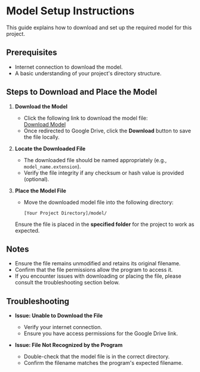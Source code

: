 # Model Setup Instructions

This guide explains how to download and set up the required model for this project.  

## Prerequisites  

- Internet connection to download the model.  
- A basic understanding of your project's directory structure.  

## Steps to Download and Place the Model  

1. **Download the Model**  
   - Click the following link to download the model file:  
     [Download Model](https://drive.google.com/file/d/1FMc3VgxUOLFTTyOssKnuA0svQq2tZtJ4/view)  
   - Once redirected to Google Drive, click the **Download** button to save the file locally.

2. **Locate the Downloaded File**  
   - The downloaded file should be named appropriately (e.g., `model_name.extension`).  
   - Verify the file integrity if any checksum or hash value is provided (optional).

3. **Place the Model File**  
   - Move the downloaded model file into the following directory:  
     ```
     [Your Project Directory]/model/
     ```  

   Ensure the file is placed in the **specified folder** for the project to work as expected.

## Notes  

- Ensure the file remains unmodified and retains its original filename.  
- Confirm that the file permissions allow the program to access it.  
- If you encounter issues with downloading or placing the file, please consult the troubleshooting section below.  

## Troubleshooting  

- **Issue: Unable to Download the File**  
  - Verify your internet connection.  
  - Ensure you have access permissions for the Google Drive link.  

- **Issue: File Not Recognized by the Program**  
  - Double-check that the model file is in the correct directory.  
  - Confirm the filename matches the program's expected filename.
